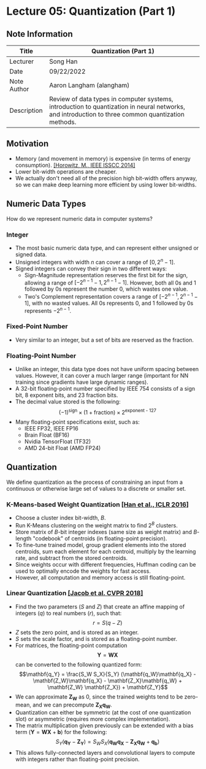 # Lecture 05: Quantization (Part 1)

## Note Information

| Title       | Quantization (Part 1)                                                    |
|-------------|-----------------------------------------------------------------------------------------------------------------|
| Lecturer    | Song Han                                                                                                        |
| Date        | 09/22/2022                                                                                                      |
| Note Author | Aaron Langham (alangham)        |                                                                                
| Description | Review of data types in computer systems, introduction to quantization in neural networks, and introduction to three common quantization methods. |

## Motivation
- Memory (and movement in memory) is expensive (in terms of energy consumption). [[Horowitz, M., IEEE ISSCC 2014]](https://ieeexplore.ieee.org/document/6757323)
- Lower bit-width operations are cheaper.
- We actually don't need all of the precision high bit-width offers anyway, so we can make 
deep learning more efficient by using lower bit-widths.

## Numeric Data Types

How do we represent numeric data in computer systems?

### Integer
- The most basic numeric data type, and can represent either unsigned or signed data.
- Unsigned integers with width $n$ can cover a range of $[0, 2^n - 1]$.
- Signed integers can convey their sign in two different ways:
    - Sign-Magnitude representation reserves the first bit for the sign, allowing a range of 
$[-2^{n-1} - 1, 2^{n-1} - 1]$. However, both all 0s and 1 followed by 0s represent the number 
0, which wastes one value.
    - Two's Complement representation covers a range of $[-2^{n-1}, 2^{n-1} - 1]$, with no 
wasted values. All 0s represents 0, and 1 followed by 0s represents $-2^{n-1}$.

### Fixed-Point Number
- Very similar to an integer, but a set of bits are reserved as the fraction.

### Floating-Point Number
- Unlike an integer, this data type does not have uniform spacing between values. However, it 
can cover a much larger range (important for NN training since gradients have large dynamic ranges).
- A 32-bit floating-point number specified by IEEE 754 consists of a sign bit, 8 exponent 
bits, and 23 fraction bits.
- The decimal value stored is the following:
$$(-1)^{\text{sign}} \times (1 + \text{fraction}) \times 2^{\text{exponent - 127}}$$
- Many floating-point specifications exist, such as:
  - IEEE FP32, IEEE FP16
  - Brain Float (BF16)
  - Nvidia TensorFloat (TF32)
  - AMD 24-bit Float (AMD FP24)
  
## Quantization
We define quantization as the process of constraining an input from a continuous or otherwise large set of values to a discrete or smaller set.

### K-Means-based Weight Quantization [[Han et al., ICLR 2016]](https://arxiv.org/pdf/1510.00149v5.pdf)
- Choose a cluster index bit-width, $B$.
- Run K-Means clustering on the weight matrix to find $2^B$ clusters.
- Store matrix of $B$-bit integer indexes (same size as weight matrix) and $B$-length "codebook" of centroids (in floating-point precision).
- To fine-tune trained model, group gradient elements into the stored centroids, sum each element for each centroid, multiply by the learning rate, and subtract from the stored centroids.
- Since weights occur with different frequencies, Huffman coding can be used to optimally encode the weights for fast access.
- However, all computation and memory access is still floating-point.

### Linear Quantization [[Jacob et al. CVPR 2018]](https://arxiv.org/pdf/1712.05877.pdf)
- Find the two parameters ($S$ and $Z$) that create an affine mapping of integers ($q$) to real numbers ($r$), such that:
$$r = S(q-Z)$$
- $Z$ sets the zero point, and is stored as an integer.
- $S$ sets the scale factor, and is stored as a floating-point number.
- For matrices, the floating-point computation $$\mathbf{Y} = \mathbf{W}\mathbf{X}$$ can be converted to the following quantized form:
$$\mathbf{q_Y} = \frac{S_W S_X}{S_Y} (\mathbf{q_W}\mathbf{q_X} - \mathbf{Z_W}\mathbf{q_X} - \mathbf{Z_X}\mathbf{q_W} + \mathbf{Z_W} \mathbf{Z_X}) + \mathbf{Z_Y}$$
- We can approximate $\mathbf{Z_W}$ as 0, since the trained weights tend to be zero-mean, and we can precompute $\mathbf{Z_X}\mathbf{q_W}$.
- Quantization can either be symmetric (at the cost of one quantization slot) or asymmetric (requires more complex implementation).
- The matrix multiplication given previously can be extended with a bias term ($\mathbf{Y} = \mathbf{W}\mathbf{X} + \mathbf{b}$) for the following:
$$S_Y (\mathbf{q_Y} - \mathbf{Z_Y}) = S_W S_X (\mathbf{q_W}\mathbf{q_X} - \mathbf{Z_X}\mathbf{q_W} + \mathbf{q_b} )$$
- This allows fully-connected layers and convolutional layers to compute with integers rather than floating-point precision.
